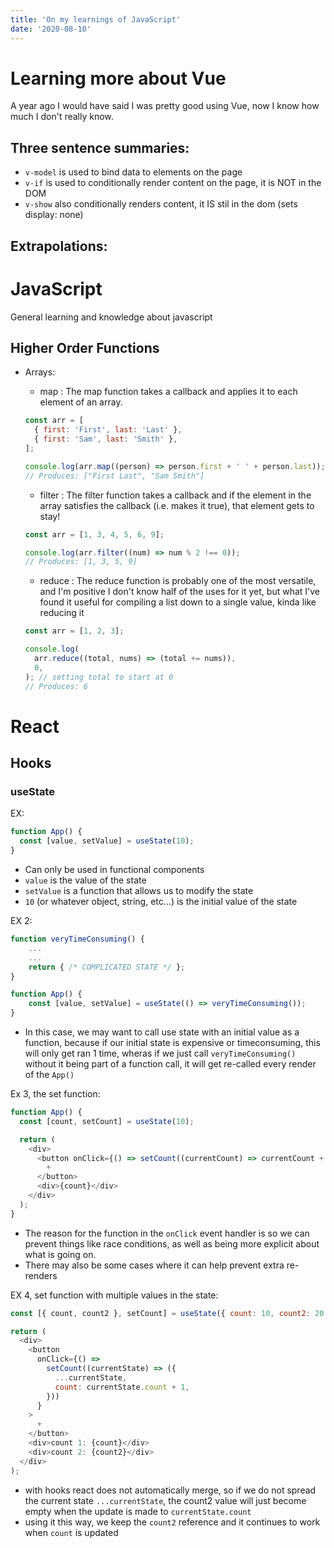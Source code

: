 ```yaml
---
title: 'On my learnings of JavaScript'
date: '2020-08-10'
---
```


# Learning more about Vue

A year ago I would have said I was pretty good using Vue, now I know how much I don't really know.

## Three sentence summaries:

- `v-model` is used to bind data to elements on the page
- `v-if` is used to conditionally render content on the page, it is NOT in the DOM
- `v-show` also conditionally renders content, it IS stil in the dom (sets display: none)

## Extrapolations:

# JavaScript

General learning and knowledge about javascript

## Higher Order Functions

- Arrays:

  - map : The map function takes a callback and applies it to each element of an array.

  ```js
  const arr = [
    { first: 'First', last: 'Last' },
    { first: 'Sam', last: 'Smith' },
  ];

  console.log(arr.map((person) => person.first + ' ' + person.last));
  // Produces: ["First Last", "Sam Smith"]
  ```

  - filter : The filter function takes a callback and if the element in the array satisfies the callback (i.e. makes it true), that element gets to stay!

  ```js
  const arr = [1, 3, 4, 5, 6, 9];

  console.log(arr.filter((num) => num % 2 !== 0));
  // Produces: [1, 3, 5, 9]
  ```

  - reduce : The reduce function is probably one of the most versatile, and I'm positive I don't know half of the uses for it yet, but what I've found it useful for compiling a list down to a single value, kinda like reducing it

  ```js
  const arr = [1, 2, 3];

  console.log(
    arr.reduce((total, nums) => (total += nums)),
    0,
  ); // setting total to start at 0
  // Produces: 6
  ```

# React

## Hooks

### useState

EX:

```js
function App() {
  const [value, setValue] = useState(10);
}
```

- Can only be used in functional components
- `value` is the value of the state
- `setValue` is a function that allows us to modify the state
- `10` (or whatever object, string, etc...) is the initial value of the state

EX 2:

```js
function veryTimeConsuming() {
    ...
    ...
    return { /* COMPLICATED STATE */ };
}

function App() {
    const [value, setValue] = useState(() => veryTimeConsuming());
}
```

- In this case, we may want to call use state with an initial value as a function, because if our initial state is expensive or timeconsuming, this will only get ran 1 time, wheras if we just call `veryTimeConsuming()` without it being part of a function call, it will get re-called every render of the `App()`

Ex 3, the set function:

```js
function App() {
  const [count, setCount] = useState(10);

  return (
    <div>
      <button onClick={() => setCount((currentCount) => currentCount + 1)}>
        +
      </button>
      <div>{count}</div>
    </div>
  );
}
```

- The reason for the function in the `onClick` event handler is so we can prevent things like race conditions, as well as being more explicit about what is going on.
- There may also be some cases where it can help prevent extra re-renders

EX 4, set function with multiple values in the state:

```js
const [{ count, count2 }, setCount] = useState({ count: 10, count2: 20 });

return (
  <div>
    <button
      onClick={() =>
        setCount((currentState) => ({
          ...currentState,
          count: currentState.count + 1,
        }))
      }
    >
      +
    </button>
    <div>count 1: {count}</div>
    <div>count 2: {count2}</div>
  </div>
);
```

- with hooks react does not automatically merge, so if we do not spread the current state `...currentState`, the count2 value will just become empty when the update is made to `currentState.count`
- using it this way, we keep the `count2` reference and it continues to work when `count` is updated

